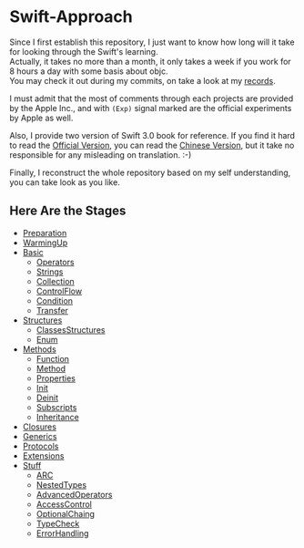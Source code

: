 # Swift-Approach
Since I first establish this repository, I just want to know how long will it take for looking through the Swift's learning.  
Actually, it takes no more than a month, it only takes a week if you work for 8 hours a day with some basis about objc.  
You may check it out during my commits, on take a look at my [records](Record).

I must admit that the most of comments through each projects are provided by the Apple Inc., and with `(Exp)` signal marked are the official experiments by Apple as well.

Also, I provide two version of Swift 3.0 book for reference.
If you find it hard to read the [Official Version](Official), you can read the [Chinese Version](Chinese), but it take no responsible for any misleading on translation. :-)

Finally, I reconstruct the whole repository based on my self understanding, you can take look as you like.


## Here Are the Stages
- [Preparation](/Preparation)
- [WarmingUp](/Journey/WarmingUp)
- [Basic](/Journey/The_Basics)
	- [Operators](/Journey/The_Basics/Basic_Operators)
	- [Strings](/Journey/The_Basics/Strings_and_Characters)
	- [Collection](/Journey/The_Basics/Collection_Types)
	- [ControlFlow](/Journey/The_Basics/Control_Flow)
	- [Condition](/Journey/The_Basics/Conditional_Statements)
	- [Transfer](/Journey/The_Basics/Control_Transfer_Statements)
- [Structures](/Journey/Class_Struct_Enum)
	- [ClassesStructures](/Journey/Class_Struct_Enum/Classes_and_Structures)
	- [Enum](/Journey/Class_Struct_Enum/Enumerations)
- [Methods](/Journey/Methods)
	- [Function](/Journey/Methods/Function)
    - [Method](/Journey/Methods/Methods)
    - [Properties](/Journey/Methods/Properties)
    - [Init](/Journey/Methods/Initializations)
    - [Deinit](/Journey/Methods/Deinitialization)
    - [Subscripts](/Journey/Methods/Subscripts)
    - [Inheritance](/Journey/Methods/Inheritance)
- [Closures](/Journey/Closures)
- [Generics](/Journey/Generics)
- [Protocols](/Journey/Protocols)
- [Extensions](/Journey/Extensions)
- [Stuff](/Journey/Stuff)
    - [ARC](/Journey/Stuff/Automatic_Reference_Counting)
    - [NestedTypes](/Journey/Stuff/Nested_Types)
    - [AdvancedOperators](/Journey/Stuff/AdvancedOperators)
    - [AccessControl](/Journey/Stuff/Access_Control)
    - [OptionalChaing](/Journey/Stuff/Optional_Chaining)
    - [TypeCheck](/Journey/Stuff/Type_Casting)
    - [ErrorHandling](/Journey/Stuff/Error_Handling)

[Record]:/Learning_Records.md
[Officiail]:https://github.com/LibertyLeo/Swift-Approach/raw/master/Document/The%20Swift%20Programming%20Language%20(Swift%203.1).epub
[Chinese]:https://github.com/LibertyLeo/Swift-Approach/raw/master/Document/The%20Swift%20Programming%20Language%20中文版3.0.epub
